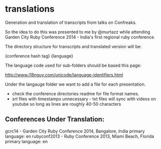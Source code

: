 translations
============

Generation and translation of transcripts from talks on Confreaks.

So the idea to do this was presented to me by @murtazz while attending
Garden City Ruby Conference 2014 - India's first regional ruby conference.

The directory structure for transcripts and translated version will be:

{conference hash tag}
  {language}

The language code used for sub-folders should be based this page:

http://www.i18nguy.com/unicode/language-identifiers.html

Under the langauge folder we want to add a file for each presentation.
  - check the conference directories readme for file format names.
  - srt files with timestamps unnecessary - txt files will sync with videos on youtube so long as lines are roughly 40-50 characters

Conferences Under Translation:
------------------------------
gcrc14 - Garden City Ruby Conference 2014, Bangalore, India
  primary language: en
rubyconf2013 - Ruby Conference 2013, Miami Beach, Florida
  primary language: en


